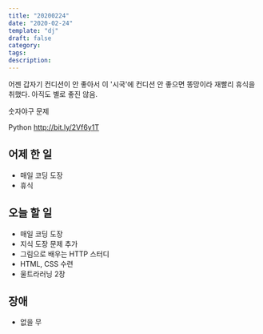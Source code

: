 ```yaml
---
title: "20200224"
date: "2020-02-24"
template: "dj"
draft: false
category: 
tags:
description:
---
```


어젠 갑자기 컨디션이 안 좋아서 이 '시국'에 컨디션 안 좋으면 똥망이라
재빨리 휴식을 취했다. 아직도 별로 좋진 않음.

숫자야구 문제

Python
<http://bit.ly/2Vf6y1T>

## 어제 한 일

* 매일 코딩 도장
* 휴식

## 오늘 할 일

* 매일 코딩 도장
* 지식 도장 문제 추가
* 그림으로 배우는 HTTP 스터디
* HTML, CSS 수련
* 울트라러닝 2장

## 장애

* 없을 무
